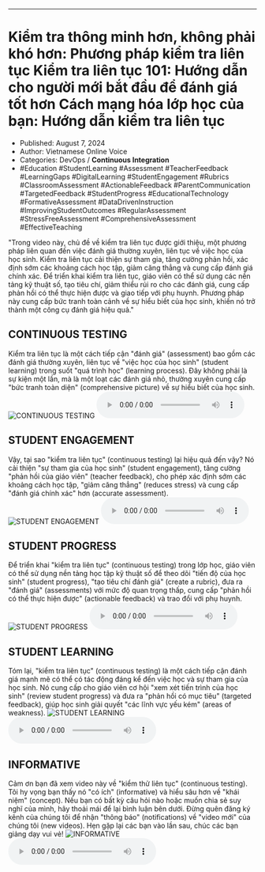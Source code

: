 
---

# Kiểm tra thông minh hơn, không phải khó hơn: Phương pháp kiểm tra liên tục Kiểm tra liên tục 101: Hướng dẫn cho người mới bắt đầu để đánh giá tốt hơn Cách mạng hóa lớp học của bạn: Hướng dẫn kiểm tra liên tục

- Published: August 7, 2024
- Author: Vietnamese Online Voice
- Categories: DevOps / **Continuous Integration**
- #Education #StudentLearning #Assessment #TeacherFeedback #LearningGaps #DigitalLearning #StudentEngagement #Rubrics #ClassroomAssessment #ActionableFeedback #ParentCommunication #TargetedFeedback #StudentProgress #EducationalTechnology #FormativeAssessment #DataDrivenInstruction #ImprovingStudentOutcomes #RegularAssessment #StressFreeAssessment #ComprehensiveAssessment #EffectiveTeaching

"Trong video này, chủ đề về kiểm tra liên tục được giới thiệu, một phương pháp liên quan đến việc đánh giá thường xuyên, liên tục về việc học của học sinh. Kiểm tra liên tục cải thiện sự tham gia, tăng cường phản hồi, xác định sớm các khoảng cách học tập, giảm căng thẳng và cung cấp đánh giá chính xác. Để triển khai kiểm tra liên tục, giáo viên có thể sử dụng các nền tảng kỹ thuật số, tạo tiêu chí, giảm thiểu rủi ro cho các đánh giá, cung cấp phản hồi có thể thực hiện được và giao tiếp với phụ huynh. Phương pháp này cung cấp bức tranh toàn cảnh về sự hiểu biết của học sinh, khiến nó trở thành một công cụ đánh giá hiệu quả."


## CONTINUOUS TESTING

Kiểm tra liên tục là một cách tiếp cận "đánh giá" (assessment) bao gồm các đánh giá thường xuyên, liên tục về "việc học của học sinh" (student learning) trong suốt "quá trình học" (learning process). Đây không phải là sự kiện một lần, mà là một loạt các đánh giá nhỏ, thường xuyên cung cấp "bức tranh toàn diện" (comprehensive picture) về sự hiểu biết của học sinh.
![CONTINUOUS TESTING](https://http-archiver-apis-production-80.schnworks.com/storage/images/transitions/2024-08-07/transition--1368335216-Montserrat-Regular-004895.jpg)
<audio controls>
    <source src="https://http-archiver-apis-production-80.schnworks.com/storage/storage/audio/file-8995455783.mp3" type="audio/mpeg">
</audio>



## STUDENT ENGAGEMENT

Vậy, tại sao "kiểm tra liên tục" (continuous testing) lại hiệu quả đến vậy? Nó cải thiện "sự tham gia của học sinh" (student engagement), tăng cường "phản hồi của giáo viên" (teacher feedback), cho phép xác định sớm các khoảng cách học tập, "giảm căng thẳng" (reduces stress) và cung cấp "đánh giá chính xác" hơn (accurate assessment).
![STUDENT ENGAGEMENT](https://http-archiver-apis-production-80.schnworks.com/storage/images/transitions/2024-08-07/transition-9971162023-Montserrat-Medium-283593.jpg)
<audio controls>
    <source src="https://http-archiver-apis-production-80.schnworks.com/storage/storage/audio/file-6377276350.mp3" type="audio/mpeg">
</audio>



## STUDENT PROGRESS

Để triển khai "kiểm tra liên tục" (continuous testing) trong lớp học, giáo viên có thể sử dụng nền tảng học tập kỹ thuật số để theo dõi "tiến độ của học sinh" (student progress), "tạo tiêu chí đánh giá" (create a rubric), đưa ra "đánh giá" (assessments) với mức độ quan trọng thấp, cung cấp "phản hồi có thể thực hiện được" (actionable feedback) và trao đổi với phụ huynh.
![STUDENT PROGRESS](https://http-archiver-apis-production-80.schnworks.com/storage/images/transitions/2024-08-07/transition-21844891244-Montserrat-Bold-512DA8.jpg)
<audio controls>
    <source src="https://http-archiver-apis-production-80.schnworks.com/storage/storage/audio/file-19466354857.mp3" type="audio/mpeg">
</audio>



## STUDENT LEARNING

Tóm lại, "kiểm tra liên tục" (continuous testing) là một cách tiếp cận đánh giá mạnh mẽ có thể có tác động đáng kể đến việc học và sự tham gia của học sinh. Nó cung cấp cho giáo viên cơ hội "xem xét tiến trình của học sinh" (review student progress) và đưa ra "phản hồi có mục tiêu" (targeted feedback), giúp học sinh giải quyết "các lĩnh vực yếu kém" (areas of weakness).
![STUDENT LEARNING](https://http-archiver-apis-production-80.schnworks.com/storage/images/transitions/2024-08-07/transition--25769951839-Montserrat-SemiBold-303F9F.jpg)
<audio controls>
    <source src="https://http-archiver-apis-production-80.schnworks.com/storage/storage/audio/file-12212929733.mp3" type="audio/mpeg">
</audio>



## INFORMATIVE

Cảm ơn bạn đã xem video này về "kiểm thử liên tục" (continuous testing). Tôi hy vọng bạn thấy nó "có ích" (informative) và hiểu sâu hơn về "khái niệm" (concept). Nếu bạn có bất kỳ câu hỏi nào hoặc muốn chia sẻ suy nghĩ của mình, hãy thoải mái để lại bình luận bên dưới. Đừng quên đăng ký kênh của chúng tôi để nhận "thông báo" (notifications) về "video mới" của chúng tôi (new videos). Hẹn gặp lại các bạn vào lần sau, chúc các bạn giảng dạy vui vẻ!
![INFORMATIVE](https://http-archiver-apis-production-80.schnworks.com/storage/images/transitions/2024-08-07/transition-36263054448-Montserrat-Bold-303F9F.jpg)
<audio controls>
    <source src="https://http-archiver-apis-production-80.schnworks.com/storage/storage/audio/file-135195342.mp3" type="audio/mpeg">
</audio>

